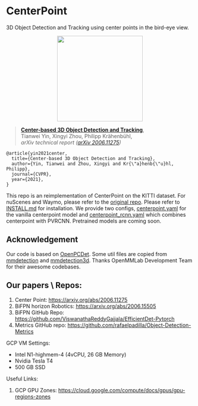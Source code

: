 # CenterPoint

3D Object Detection and Tracking using center points in the bird-eye view.

<p align="center"> <img src='docs/teaser.png' align="center" height="230px"> </p>

> [**Center-based 3D Object Detection and Tracking**](https://arxiv.org/abs/2006.11275),            
> Tianwei Yin, Xingyi Zhou, Philipp Kr&auml;henb&uuml;hl,        
> *arXiv technical report ([arXiv 2006.11275](https://arxiv.org/abs/2006.11275))*  



    @article{yin2021center,
      title={Center-based 3D Object Detection and Tracking},
      author={Yin, Tianwei and Zhou, Xingyi and Kr{\"a}henb{\"u}hl, Philipp},
      journal={CVPR},
      year={2021},
    }

This repo is an reimplementation of CenterPoint on the KITTI dataset. For nuScenes and Waymo, please refer to the [original repo](https://github.com/tianweiy/CenterPoint). Please refer to [INSTALL.md](docs/INSTALL.md) for installation. We provide two configs, [centerpoint.yaml](tools/cfgs/kitti_models/centerpoint.yaml) for the vanilla centerpoint model and [centerpoint_rcnn.yaml](tools/cfgs/kitti_models/centerpoint_rcnn.yaml) which combines centerpoint with PVRCNN. Pretrained models are coming soon. 


## Acknowledgement

Our code is based on [OpenPCDet](https://github.com/open-mmlab/OpenPCDet). Some util files are copied from [mmdetection](https://github.com/open-mmlab/mmdetection) and [mmdetection3d](https://github.com/open-mmlab/mmdetection3d). Thanks OpenMMLab Development Team for their awesome codebases.


## Our papers \ Repos:
1) Center Point: https://arxiv.org/abs/2006.11275
2) BiFPN horizon Robotics: https://arxiv.org/abs/2006.15505
3) BiFPN GitHub Repo: https://github.com/ViswanathaReddyGajjala/EfficientDet-Pytorch
4) Metrics GitHub repo: https://github.com/rafaelpadilla/Object-Detection-Metrics

GCP VM Settings:
- Intel N1-highmem-4 (4vCPU, 26 GB Memory)
- Nvidia Tesla T4
- 500 GB SSD

Useful Links:
1) GCP GPU Zones: https://cloud.google.com/compute/docs/gpus/gpu-regions-zones
